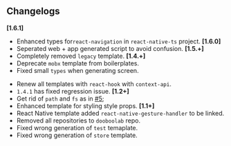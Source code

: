 ## Changelogs
**[1.6.1]**
* Enhanced types for`react-navigation` in `react-native-ts` project.
**[1.6.0]**
* Seperated web + app generated script to avoid confusion.
**[1.5.+]**
* Completely removed `legacy` template.
**[1.4.+]**
* Deprecate `mobx` template from boilerplates.
* Fixed small `types` when generating screen.
+ Renew all templates with `react-hook` with `context-api`.
+ `1.4.1` has fixed regression issue.
**[1.2+]**
+ Get rid of `path` and `fs` as in [#5](https://github.com/dooboolab/dooboo-cli/issues/4);
+ Enhanced template for styling style props.
**[1.1+]**
+ React Native template added `react-native-gesture-handler` to be linked.
+ Removed all repositories to `dooboolab` repo.
+ Fixed wrong generation of `test` temaplate.
+ Fixed wrong generation of `store` template.
